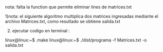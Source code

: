 nota: falta la function que permite eliminar lines de matrices.txt

1)nota: el siguiente algoritmo multiplica dos matrices ingresadas mediante el archivo Matrices.txt, como resultado se obtiene salida.txt


2) ejecutar codigo en terminal :

  linux@linux:~$ .make
  linux@linux:~$ ./dist/programa -f Matrices.txt -o salida.txt
